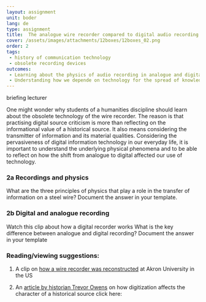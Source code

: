 ```yaml
---
layout: assignment
unit: boder
lang: de
type: assignment
title:  The analogue wire recorder compared to digital audio recording
cover: /assets/images/attachments/12boxes/12boxes_02.png
order: 2
tags: 
 - history of communication technology
 - obsolete recording devices
outcomes:
 - Learning about the physics of audio recording in analogue and digital form
 - Understanding how we depende on technology for the spread of knowledge
---
```


briefing lecturer


One might wonder why students of a humanities discipline
should learn about the obsolete technology of the wire recorder.
The reason is that practising digital source criticism is more than reflecting
on the informational value of a historical source.
It also means considering the transmitter of information and its material qualities.
Considering the pervasiveness of digital information technology
in our everyday life, it is important to understand the underlying
physical phenomena and to be able to reflect on how the shift
from analogue to digital affected our use of technology.

<!-- more -->


<!-- briefing-student -->

### 2a Recordings and physics
<!-- section-contents -->
What are the three principles of physics that play a role in the transfer of information on  a steel wire?
Document the answer in your template.

<!-- section -->
### 2b Digital and analogue recording
<!-- section-contents -->
Watch this clip about how a digital recorder works
What is the key difference between analogue and digital recording?
Document the answer in your template

<!-- briefing-teacher -->


### Reading/viewing  suggestions:  

  1. A clip on [how a wire recorder was reconstructed](https://www.youtube.com/watch?v=sOyOH_kWAdQ) at Akron
     University in the US

  2. An [article by historian Trevor Owens](http://www.trevorowens.org/2015/12/digital-sources-digital-archives-the-evidentiary-basis-of-digital-history-draft/) on how digitization
     affects the character of a historical source click here:
